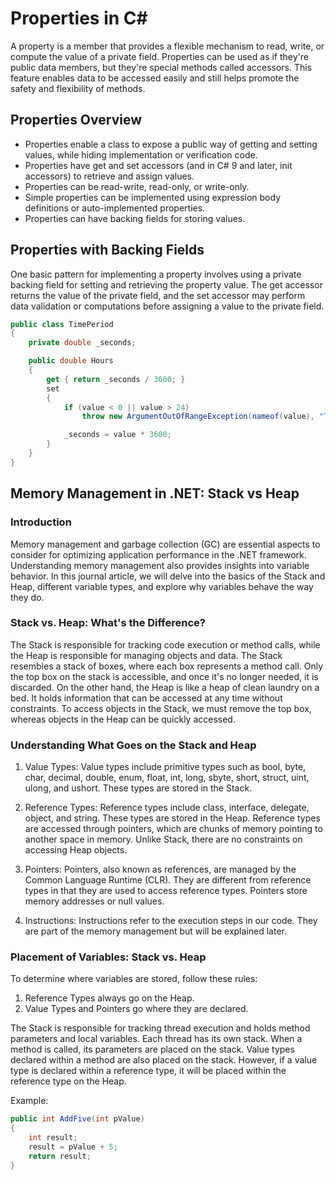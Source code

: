# Properties in C#

A property is a member that provides a flexible mechanism to read, write, or compute the value of a private field. Properties can be used as if they're public data members, but they're special methods called accessors. This feature enables data to be accessed easily and still helps promote the safety and flexibility of methods.

## Properties Overview

- Properties enable a class to expose a public way of getting and setting values, while hiding implementation or verification code.
- Properties have get and set accessors (and in C# 9 and later, init accessors) to retrieve and assign values.
- Properties can be read-write, read-only, or write-only.
- Simple properties can be implemented using expression body definitions or auto-implemented properties.
- Properties can have backing fields for storing values.

## Properties with Backing Fields

One basic pattern for implementing a property involves using a private backing field for setting and retrieving the property value. The get accessor returns the value of the private field, and the set accessor may perform data validation or computations before assigning a value to the private field.

```csharp
public class TimePeriod
{
    private double _seconds;

    public double Hours
    {
        get { return _seconds / 3600; }
        set
        {
            if (value < 0 || value > 24)
                throw new ArgumentOutOfRangeException(nameof(value), "The valid range is between 0 and 24.");

            _seconds = value * 3600;
        }
    }
}
``````



## Memory Management in .NET: Stack vs Heap

### Introduction

Memory management and garbage collection (GC) are essential aspects to consider for optimizing application performance in the .NET framework. Understanding memory management also provides insights into variable behavior. In this journal article, we will delve into the basics of the Stack and Heap, different variable types, and explore why variables behave the way they do.

### Stack vs. Heap: What's the Difference?

The Stack is responsible for tracking code execution or method calls, while the Heap is responsible for managing objects and data. The Stack resembles a stack of boxes, where each box represents a method call. Only the top box on the stack is accessible, and once it's no longer needed, it is discarded. On the other hand, the Heap is like a heap of clean laundry on a bed. It holds information that can be accessed at any time without constraints. To access objects in the Stack, we must remove the top box, whereas objects in the Heap can be quickly accessed.

### Understanding What Goes on the Stack and Heap

1. Value Types: Value types include primitive types such as bool, byte, char, decimal, double, enum, float, int, long, sbyte, short, struct, uint, ulong, and ushort. These types are stored in the Stack.

2. Reference Types: Reference types include class, interface, delegate, object, and string. These types are stored in the Heap. Reference types are accessed through pointers, which are chunks of memory pointing to another space in memory. Unlike Stack, there are no constraints on accessing Heap objects.

3. Pointers: Pointers, also known as references, are managed by the Common Language Runtime (CLR). They are different from reference types in that they are used to access reference types. Pointers store memory addresses or null values.

4. Instructions: Instructions refer to the execution steps in our code. They are part of the memory management but will be explained later.

### Placement of Variables: Stack vs. Heap

To determine where variables are stored, follow these rules:

1. Reference Types always go on the Heap.
2. Value Types and Pointers go where they are declared.

The Stack is responsible for tracking thread execution and holds method parameters and local variables. Each thread has its own stack. When a method is called, its parameters are placed on the stack. Value types declared within a method are also placed on the stack. However, if a value type is declared within a reference type, it will be placed within the reference type on the Heap.

Example:
```C#
public int AddFive(int pValue)
{
    int result;
    result = pValue + 5;
    return result;
}
